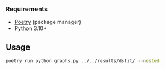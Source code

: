 ### Requirements

- [Poetry](https://python-poetry.org/docs/#installation) (package manager)
- Python 3.10+

## Usage

```bash
poetry run python graphs.py ../../results/dsfit/ --nested
```
